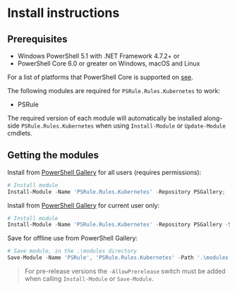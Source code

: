 # Install instructions

## Prerequisites

- Windows PowerShell 5.1 with .NET Framework 4.7.2+ or
- PowerShell Core 6.0 or greater on Windows, macOS and Linux

For a list of platforms that PowerShell Core is supported on [see](https://github.com/PowerShell/PowerShell#get-powershell).

The following modules are required for `PSRule.Rules.Kubernetes` to work:

- PSRule

The required version of each module will automatically be installed along-side `PSRule.Rules.Kubernetes` when using `Install-Module` or `Update-Module` cmdlets.

## Getting the modules

Install from [PowerShell Gallery][module] for all users (requires permissions):

```powershell
# Install module
Install-Module -Name 'PSRule.Rules.Kubernetes' -Repository PSGallery;
```

Install from [PowerShell Gallery][module] for current user only:

```powershell
# Install module
Install-Module -Name 'PSRule.Rules.Kubernetes' -Repository PSGallery -Scope CurrentUser;
```

Save for offline use from PowerShell Gallery:

```powershell
# Save module, in the .\modules directory
Save-Module -Name 'PSRule', 'PSRule.Rules.Kubernetes' -Path '.\modules';
```

> For pre-release versions the `-AllowPrerelease` switch must be added when calling `Install-Module` or `Save-Module`.

[module]: https://www.powershellgallery.com/packages/PSRule.Rules.Kubernetes
